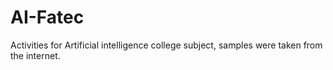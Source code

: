 # AI-Fatec

Activities for Artificial intelligence college subject, samples were taken from the internet.
